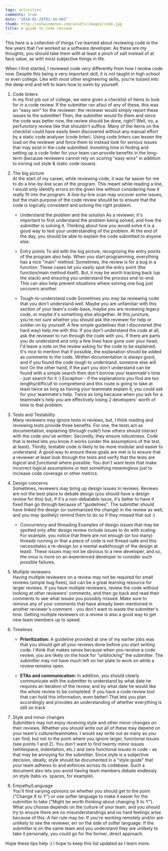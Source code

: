 ```yaml
---
tags: activities
comments: true
date: "2018-01-29T01:34:00Z"
thumb: http://ashwinmenon.com/assets/images/code.jpg
title: A guide to code reviews
---
```


This here is a collection of things I've learned about reviewing code in the few years that I've worked as a software developer. As these are my thoughts, you should take them with at least a pinch of salt instead of at face value, as with most subjective things in life.

When I first started, I reviewed code very differently from how I review code now. Despite this being a very important skill, it is not taught in high school or even college. Like with most other engineering skills, you're tossed into the deep end and left to learn how to swim by yourself.

1. Code linters  
In my first job out of college, we were given a checklist of items to look for in a code review. If the submitter ran afoul of any of these, this was an "easy win" for the reviewer: the reviewer would simply report these issues to the submitter! Then, the submitter would fix them and since the code was better now, the review should be done, right? Well, no, a perfunctory review like that shouldn't suffice. Many of the items on the checklist could have easily been discovered without any manual effort by a static code analyser (code linter). Using code linters can lessen the load on the reviewer and force them to instead look for serious issues that may exist in the code submitted. Investing time in finding and setting up a code linter for your team can provide benefits in the long-term (because reviewers cannot rely on scoring "easy wins" in addition to ironing out style & static code issues).

2. The big picture  
At the start of my career, while reviewing code, it was far easier for me to do a line-by-line scan of the program. This meant while reading a line, I would only identify errors on the given line without considering how it really fit into the program. A line-by-line scan may uncover some issues, but the main purpose of the code review should be to ensure that the code is logically consistent and solving the right problem.

   * Understand the problem and the solution
As a reviewer, it's important to first understand the problem being solved, and how the submitter is solving it. Thinking about how you would solve it is a good way to test your understanding of the problem. At the end of the day, you should be able to explain the code submitted to anyone else. 

   * Entry points
To aid with the big picture, recognizing the entry points of the program also help. When you start programming, everything has a nice "main" method. Sometimes, the review is for a bug in a function. These cases let you easily spot the entry point (the function/main method itself). But, it may be worth tracking back (up the stack) and ensuring you understand the process end-to-end. This can also help prevent situations where solving one bug just uncovers another.

   * Tough-to-understand code
Sometimes you may be reviewing code that you don't understand well. Maybe you are unfamiliar with this section of your team's code-base, maybe you are reviewing legacy code, or maybe it's something else altogether. At this juncture, you're not sure whether you should ask the reviewer for help or soldier on by yourself. A few simple guidelines that I discovered (the hard way) help me with this: If you don't understand the code at all, ask the reviewer to run through the code with you. If there are parts you do understand and only a few lines have gone over your head, I'd leave a note on the review asking for the code to be explained. It's nice to mention that if possible, the explanation should be added as comments to the code. Written documentation is always good, and if you found the code tough to understand, someone else will too! On the other hand, if the part you don't understand can be found with a simple search then don't borrow your teammate's time - just search for it :) Exception - if the explanations you find are too lengthy/difficult to comprehend and this route is going to take at least twice as long as having your teammate explain it, you could ask for your teammate's help. Twice as long because when you ask for a teammate's help you are effectively losing 2 developers' worth of time to that problem.

3. Tests and Testability  
Many reviewers may ignore tests in reviews, but, I think reading and reviewing tests provide three benefits. For one, the tests act as documentation, explaining (through code!) how others should interact with the code you've written. Secondly, they ensure robustness. Code that is tested lets you know it works (under the assumptions of the test, at least). Thirdly, testable code is likely to be more modular and easier to understand. A good way to ensure these goals are met is to ensure that a reviewer at least look through the tests and verify that the tests are *logical* and *functional* where possible. You don't want tests that make incorrect logical assumptions or test something meaningless just to increase code coverage or other metrics.

4. Design concerns  
Sometimes, reviewers may bring up design issues in reviews. Reviews are not the best place to debate design (you should have a design review for this) but, if it's a non-debatable issue, it's better to have it fixed than go through because of "guidelines". The submitter should have linked the design (or summarized the change) in the review as well, and you may (politely) remind them to do so if they missed that out :)

   * Concurrency and threading
Examples of design issues that may be spotted only after design review include issues to do with scaling. For example, you notice that there are not enough (or too many) threads running or that a piece of code is not thread-safe and this necessitates a re-design (or a mental walkthrough of the design at least). These issues may not be obvious to a new developer, and so, the onus is more on an experienced developer to consider such possible failures.

5. Multiple reviewers  
Having multiple reviewers on a review may not be required for small reviews (simple bug fixes), but can be a great learning resource for larger reviews. If you have multiple reviewers, review the code without looking at other reviewers' comments, and then go back and read their comments to see what issues you possibly missed. Make sure to remove any of your comments that have already been mentioned in another reviewer's comment - you don't want to waste the submitter's time. Getting multiple reviewers on a review is also a good way to get new team members up to speed.

6. Timelines  
   * **Prioritization:** A guideline provided at one of my earlier jobs was that you should get all your reviews done before you start writing code. I think that makes sense because when you receive a code review, you are likely on the hook for "unblocking" the submitter. The submitter may not have much left on her plate to work on while a review remains open.

   * **ETAs and communication:** In addition, you should clearly communicate with the submitter to understand by what date he requires an iteration of the review, and by what date he would like the whole review to be completed. If you have a code review tool that can hold this information, even better! That lets you plan accordingly and provides an understanding of whether everything is still on track.

7. Style and minor changes  
Submitters may not enjoy receiving style and other minor changes on their reviews. Whether you should write out all of these may depend on your team's culture/teammates. I would say write out as many as you can find, but not to the point where you ignore larger, functional issues (see points 1 and 2). You don't want to find twenty minor issues (whitespace, indentation, etc.) and zero functional issues in code - as that may be annoying for the submitter. Since style is a subjective decision, ideally, style should be documented in a "style guide" that your team adheres to and enforces across its codebase. Such a document also lets you avoid having team members debate endlessly on style (tabs vs. spaces, for example).

8. Empathy/Language  
You'll find varying opinions on whether you should get to the point ("Change X to Y") or use softer language to make it easier for the submitter to take ("Might be worth thinking about changing X to Y"). What you choose depends on the culture of your team, and you should try to ensure there are no misunderstandings and no hard feelings arise because of this. A fair rule may be: If you're working remotely and/or are unlikely to see the reviewer, err on the side of softer language. If the submitter is on the same team and you understand they are unlikely to take it personally, you could go for the former, direct approach.

Hope these tips help :) I hope to keep this list updated as I learn more.
